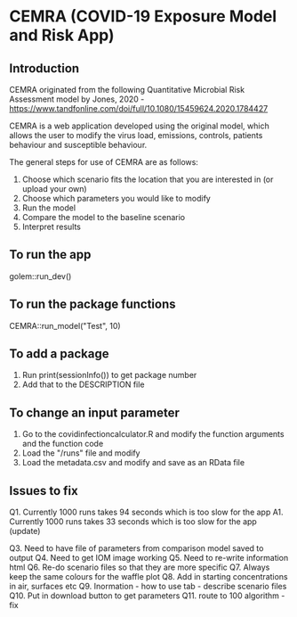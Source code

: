# CEMRA (COVID-19 Exposure Model and Risk App)

## Introduction
CEMRA originated from the following Quantitative Microbial Risk Assessment model by Jones, 2020 - https://www.tandfonline.com/doi/full/10.1080/15459624.2020.1784427

CEMRA is a web application developed using the original model, which allows the user to modify the virus load, emissions, controls, patients behaviour and susceptible behaviour.

The general steps for use of CEMRA are as follows:
1. Choose which scenario fits the location that you are interested in (or upload your own)
2. Choose which parameters you would like to modify 
3. Run the model 
4. Compare the model to the baseline scenario
5. Interpret results

## To run the app

golem::run_dev()

## To run the package functions

CEMRA::run_model("Test", 10)

## To add a package
1. Run print(sessionInfo()) to get package number
2. Add that to the DESCRIPTION file

## To change an input parameter
1. Go to the covidinfectioncalculator.R and modify the function arguments and the function code
2. Load the "/runs" file and modify 
3. Load the metadata.csv and modify and save as an RData file


## Issues to fix
Q1. Currently 1000 runs takes 94 seconds which is too slow for the app
A1. Currently 1000 runs takes 33 seconds which is too slow for the app (update)

Q3. Need to have file of parameters from comparison model saved to output
Q4. Need to get IOM image working
Q5. Need to re-write information html
Q6. Re-do scenario files so that they are more specific
Q7. Always keep the same colours for the waffle plot
Q8. Add in starting concentrations in air, surfaces etc
Q9. Inormation - how to use tab - describe scenario files
Q10. Put in download button to get parameters
Q11. route to 100 algorithm - fix
